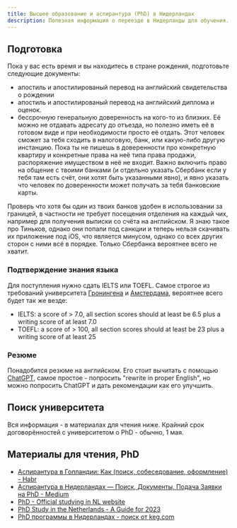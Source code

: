 ```yaml
---
title: Высшее образование и аспирантура (PhD) в Нидерландах
description: Полезная информация о переезде в Нидерланды для обучения.
---
```


## Подготовка

Пока у вас есть время и вы находитесь в стране рождения, подготовьте следующие документы:
- апостиль и апостилированый перевод на английский свидетельства о рождении
- апостиль и апостилированый перевод на английский диплома и оценок.
- бессрочную генеральную доверенность на кого-то из близких.  Её можно не отдавать адресату до отъезда, но полезно иметь её в готовом виде и при необходимости просто её отдать. Этот человек сможет за тебя сходить в налоговую, банк, или какую-либо другую инстанцию. Пока ты не пишешь в доверенности про конкретную квартиру и конкретные права на неё типа права продажи, распоряжение имуществом в неё не входит. Важно включить право на общение с твоими банками (и отдельно указать Сбербанк если у тебя там есть счёт, они хотят быть указанными явно), и явно указать что человек по доверенности может получать за тебя банковские карты.

Проверь что хотя бы один из твоих банков удобен в использовании за границей, в частности не требует посещения отделения на каждый чих, например для получения выписки со счёта на английском. Я знаю такое про Тиньков, однако они попали под санкции и теперь нельзя скачивать их приложение под iOS, что является минусом, однако со всех других сторон с ними всё в порядке. Только Сбербанка вероятнее всего не хватит.

### Подтверждение знания языка

Для поступления нужно сдать IELTS или TOEFL. Самое строгое из требований университета [Гронингена](https://www.rug.nl/research/gradschool-law/phd/proficiency-in-english?lang=en) и [Амстердама](https://www.auc.nl/admissions-aid/admission-requirements/english-proficiency/english-proficiency.html), вероятнее всего будет так же везде:

- IELTS: a score of > 7.0, all section scores should at least be 6.5 plus a writing score of at least 7.0
- TOEFL: a score of > 100, all section scores should at least be 23 plus a writing score of at least 25

### Резюме

Понадобится резюме на английском. Его стоит вычитать с помощью [ChatGPT](https://chat.openai.com/), самое простое - попросить "rewrite in proper English", но можно попросить ChatGPT и дать рекомендации как его улучшить.

## Поиск университета

Вся информация - в материалах для чтения ниже. Крайний срок договорённостей с университетом о PhD - обычно, 1 мая.

## Материалы для чтения, PhD

- [Аспирантура в Голландии: Kак (поиск, собеседование, оформление) - Habr](https://habr.com/ru/articles/199214/)
- [Аспирантура в Нидерландах — Поиск, Документы, Подача Заявки на PhD - Medium](https://medium.com/job-abroad/аспирантура-в-нидерландах-поиск-документы-подача-заявки-на-phd-7b86dfbbd221)
- [PhD - Official studying in NL website](https://www.studyinnl.org/dutch-education/phd)
- [PhD Study in the Netherlands - A Guide for 2023](https://www.findaphd.com/guides/phd-study-in-netherlands)
- [PhD программы в Нидерландах - поиск от keg.com](https://www.phdstudies.ru/aspirantura/niderlandy)
